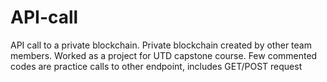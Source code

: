 # API-call
API call to a private blockchain. Private blockchain created by other team members. Worked as a project for UTD capstone course. Few commented codes are practice calls to other endpoint, includes GET/POST request
